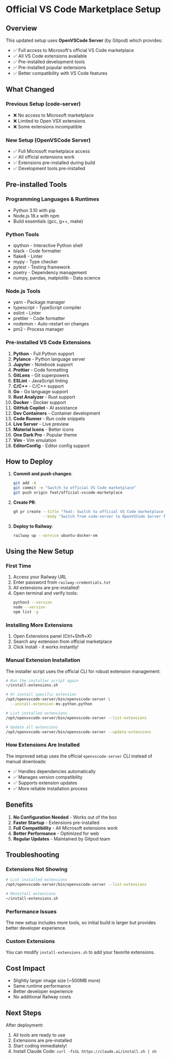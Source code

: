 # Official VS Code Marketplace Setup

## Overview

This updated setup uses **OpenVSCode Server** (by Gitpod) which provides:
- ✅ Full access to Microsoft's official VS Code marketplace
- ✅ All VS Code extensions available
- ✅ Pre-installed development tools
- ✅ Pre-installed popular extensions
- ✅ Better compatibility with VS Code features

## What Changed

### Previous Setup (code-server)
- ❌ No access to Microsoft marketplace
- ❌ Limited to Open VSX extensions
- ❌ Some extensions incompatible

### New Setup (OpenVSCode Server)
- ✅ Full Microsoft marketplace access
- ✅ All official extensions work
- ✅ Extensions pre-installed during build
- ✅ Development tools pre-installed

## Pre-installed Tools

### Programming Languages & Runtimes
- Python 3.10 with pip
- Node.js 18.x with npm
- Build essentials (gcc, g++, make)

### Python Tools
- ipython - Interactive Python shell
- black - Code formatter
- flake8 - Linter
- mypy - Type checker
- pytest - Testing framework
- poetry - Dependency management
- numpy, pandas, matplotlib - Data science

### Node.js Tools
- yarn - Package manager
- typescript - TypeScript compiler
- eslint - Linter
- prettier - Code formatter
- nodemon - Auto-restart on changes
- pm2 - Process manager

### Pre-installed VS Code Extensions
1. **Python** - Full Python support
2. **Pylance** - Python language server
3. **Jupyter** - Notebook support
4. **Prettier** - Code formatting
5. **GitLens** - Git superpowers
6. **ESLint** - JavaScript linting
7. **C/C++** - C/C++ support
8. **Go** - Go language support
9. **Rust Analyzer** - Rust support
10. **Docker** - Docker support
11. **GitHub Copilot** - AI assistance
12. **Dev Containers** - Container development
13. **Code Runner** - Run code snippets
14. **Live Server** - Live preview
15. **Material Icons** - Better icons
16. **One Dark Pro** - Popular theme
17. **Vim** - Vim emulation
18. **EditorConfig** - Editor config support

## How to Deploy

1. **Commit and push changes**:
   ```bash
   git add -A
   git commit -m "Switch to official VS Code marketplace"
   git push origin feat/official-vscode-marketplace
   ```

2. **Create PR**:
   ```bash
   gh pr create --title "feat: Switch to official VS Code marketplace with pre-installed tools" \
                --body "Switch from code-server to OpenVSCode Server for full marketplace access"
   ```

3. **Deploy to Railway**:
   ```bash
   railway up --service ubuntu-docker-vm
   ```

## Using the New Setup

### First Time
1. Access your Railway URL
2. Enter password from `railway-credentials.txt`
3. All extensions are pre-installed!
4. Open terminal and verify tools:
   ```bash
   python3 --version
   node --version
   npm list -g
   ```

### Installing More Extensions
1. Open Extensions panel (Ctrl+Shift+X)
2. Search any extension from official marketplace
3. Click Install - it works instantly!

### Manual Extension Installation
The installer script uses the official CLI for robust extension management:
```bash
# Run the installer script again
~/install-extensions.sh

# Or install specific extension
/opt/openvscode-server/bin/openvscode-server \
  --install-extension ms-python.python

# List installed extensions
/opt/openvscode-server/bin/openvscode-server --list-extensions

# Update all extensions
/opt/openvscode-server/bin/openvscode-server --update-extensions
```

### How Extensions Are Installed
The improved setup uses the official `openvscode-server` CLI instead of manual downloads:
- ✅ Handles dependencies automatically
- ✅ Manages version compatibility
- ✅ Supports extension updates
- ✅ More reliable installation process

## Benefits

1. **No Configuration Needed** - Works out of the box
2. **Faster Startup** - Extensions pre-installed
3. **Full Compatibility** - All Microsoft extensions work
4. **Better Performance** - Optimized for web
5. **Regular Updates** - Maintained by Gitpod team

## Troubleshooting

### Extensions Not Showing
```bash
# List installed extensions
/opt/openvscode-server/bin/openvscode-server --list-extensions

# Reinstall extensions
~/install-extensions.sh
```

### Performance Issues
The new setup includes more tools, so initial build is larger but provides better developer experience.

### Custom Extensions
You can modify `install-extensions.sh` to add your favorite extensions.

## Cost Impact

- Slightly larger image size (~500MB more)
- Same runtime performance
- Better developer experience
- No additional Railway costs

## Next Steps

After deployment:
1. All tools are ready to use
2. Extensions are pre-installed
3. Start coding immediately!
4. Install Claude Code: `curl -fsSL https://claude.ai/install.sh | sh`
